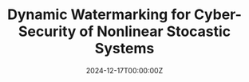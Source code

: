 ---
title: 'Dynamic Watermarking for Cyber-Security of Nonlinear Stocastic Systems'
summary: <ins>Tzu-Hsiang Lin</ins>, P. R. Kumar
tags:
  - Deep Learning
date: '2024-12-17T00:00:00Z'

# Optional external URL for project (replaces project detail page).
external_link: ''

image:
  caption: Photo by rawpixel on
  focal_point: Smart

links:
  - icon: pdf
    icon_pack: fab
    name: Paper
    url: https://dl.acm.org/doi/10.1145/3472716.3472871
url_code: ''
url_pdf: ''
url_slides: ''
url_video: ''

# Slides (optional).
#   Associate this project with Markdown slides.
#   Simply enter your slide deck's filename without extension.
#   E.g. `slides = "example-slides"` references `content/slides/example-slides.md`.
#   Otherwise, set `slides = ""`.
#slides: example
---